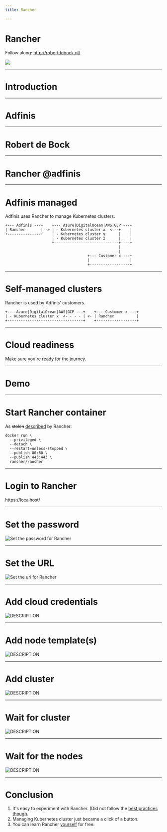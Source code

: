 ```yaml
---
title: Rancher

---
```


# Rancher

Follow along: http://robertdebock.nl/

<img src="https://api.qrserver.com/v1/create-qr-code/?size=350x350&data=http://robertdebock.nl/presentations/rancher/"/>

---

# Introduction

----

# Adfinis

----

# Robert de Bock

---

# Rancher @adfinis

----

# Adfinis managed

Adfinis uses Rancher to manage Kubernetes clusters.

```text
+--- Adfinis ---+    +--- Azure|DigitalOcean|AWS|GCP ---+
| Rancher       | -> | - Kubernetes cluster x  <---+    |
+---------------+    | - Kubernetes cluster y      |    |
                     | - Kubernetes cluster z      |    |
                     +-----------------------------+----+
                                                   |
                                                   |
                                     +--- Customer x ---+
                                     |                  |
                                     +------------------+
```

----

# Self-managed clusters

Rancher is used by Adfinis' customers.

```text
+--- Azure|DigitalOcean|AWS|GCP ---+    +--- Customer x ---+
| - Kubernetes cluster x  <- - - - | <- | Rancher          |
+----------------------------------+    +------------------+
```

---

# Cloud readiness

Make sure you're [ready](https://cloudy-with-containers.ch/) for the journey.

---

# Demo

----

# Start Rancher container

As ~~stolen~~ [described](https://rancher.com/quick-start/) by Rancher:

```
docker run \
  --privileged \
  --detach \
  --restart=unless-stopped \
  --publish 80:80 \
  --publish 443:443 \
  rancher/rancher
```

----

# Login to Rancher

https://localhost/

----

# Set the password

![Set the password for Rancher](images/rancher-set-password.png)

----

# Set the URL

![Set the url for Rancher](images/rancher-set-url.png)

----

# Add cloud credentials

![DESCRIPTION](images/rancher-add-cloud-credential.png)

----

# Add node template(s)

![DESCRIPTION](images/rancher-add-node-template.png)

---

# Add cluster

![DESCRIPTION](images/rancher-add-cluster.png)

---

# Wait for cluster

![DESCRIPTION](images/rancher-provisioning-cluster.png)

----

# Wait for the nodes

![DESCRIPTION](images/rancher-provisioning-nodes.png)

---

# Conclusion

1. It's easy to experiment with Rancher. (Did not follow the [best practices though](https://rancher.com/docs/rancher/v2.x/en/overview/architecture-recommendations/#environment-for-kubernetes-installations).
2. Managing Kubernetes cluster just became a click of a button.
3. You can learn Rancher [yourself](https://academy.rancher.com/) for free.
